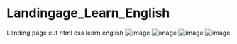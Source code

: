 # Landingage_Learn_English
Landing page cut html css learn english 
![image](https://github.com/trongbao66/Landingage_Learn_English/assets/85869761/28a4adba-cb2b-46c0-b395-543cf12d2218)
![image](https://github.com/trongbao66/Landingage_Learn_English/assets/85869761/50bdee96-6750-4783-b631-c7b514ce4392)
![image](https://github.com/trongbao66/Landingage_Learn_English/assets/85869761/945fb964-b996-422e-bbe6-101af0257a52)
![image](https://github.com/trongbao66/Landingage_Learn_English/assets/85869761/2c958493-f4c6-42eb-9624-e7be74d3c8e8)

